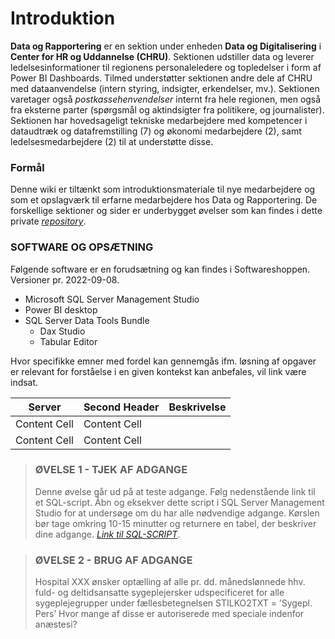 # Introduktion
**Data og Rapportering** er en sektion under enheden **Data og Digitalisering** i **Center for HR og Uddannelse (CHRU)**. Sektionen udstiller data og leverer ledelsesinformationer til regionens personaleledere og topledelser i form af Power BI Dashboards. Tilmed understøtter sektionen andre dele af CHRU med dataanvendelse (intern styring, indsigter, erkendelser, mv.). Sektionen varetager også *postkassehenvendelser* internt fra hele regionen, men også fra eksterne parter (spørgsmål og aktindsigter fra politikere, og journalister). 
Sektionen har hovedsageligt tekniske medarbejdere med kompetencer i dataudtræk og datafremstilling (7) og økonomi medarbejdere (2), samt ledelsesmedarbejdere (2) til at understøtte disse.

### Formål
Denne wiki er tiltænkt som introduktionsmateriale til nye medarbejdere og som et opslagværk til erfarne medarbejdere hos Data og Rapportering. De forskellige sektioner og sider er underbygget øvelser som kan findes i dette private *[repository](https://github.com/DataOgDigitalisering/FortroligInformation)*.

### SOFTWARE OG OPSÆTNING
Følgende software er en forudsætning og kan findes i Softwareshoppen. Versioner pr. 2022-09-08.

* Microsoft SQL Server Management Studio
* Power BI desktop
* SQL Server Data Tools Bundle
  * Dax Studio
  * Tabular Editor

Hvor specifikke emner med fordel kan gennemgås ifm. løsning af opgaver er relevant for forståelse i en given kontekst kan anbefales, vil link være indsat.

<!-- ![Icons](https://raw.githubusercontent.com/ElvinIruthayam/elviniruthayam.github.io/master/Images/IconArrayWBR.png) -->

| Server        | Second Header | Beskrivelse |
| ------------- | ------------- |-------------|
| Content Cell  | Content Cell  |             |
| Content Cell  | Content Cell  |             |


> ### **ØVELSE 1 - TJEK AF ADGANGE**
> Denne øvelse går ud på at teste adgange. Følg nedenstående link til et SQL-script. Åbn og eksekver dette script i SQL Server Management Studio for at undersøge om du har alle nødvendige adgange. Kørslen bør tage omkring 10-15 minutter og returnere en tabel, der beskriver dine adgange.
>*[Link til SQL-SCRIPT](https://github.com/DataOgDigitalisering/FortroligInformation/blob/main/%C3%98velse1/ex_dataadgange.sql)*.

> ### **ØVELSE 2 - BRUG AF ADGANGE**
> Hospital XXX ønsker optælling af alle pr. dd. månedslønnede hhv. fuld- og deltidsansatte sygeplejersker udspecificeret for alle sygeplejegrupper under fællesbetegnelsen STILKO2TXT = ’Sygepl. Pers’
Hvor mange af disse er autoriserede med speciale indenfor anæstesi?

